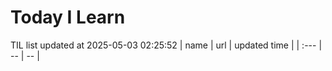 # Today I Learn 
TIL list updated at 2025-05-03 02:25:52
| name | url | updated time |
| :--- | -- | -- |

